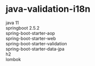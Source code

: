 # java-validation-i18n

java 11  
springboot 2.5.2  
spring-boot-starter-aop  
spring-boot-starter-web  
spring-boot-starter-validation  
spring-boot-starter-data-jpa  
h2  
lombok  
